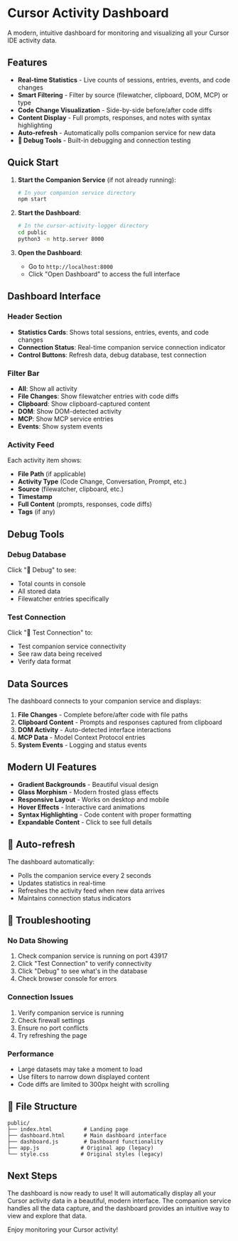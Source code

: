 # Cursor Activity Dashboard

A modern, intuitive dashboard for monitoring and visualizing all your Cursor IDE activity data.

## Features

- **Real-time Statistics** - Live counts of sessions, entries, events, and code changes
- **Smart Filtering** - Filter by source (filewatcher, clipboard, DOM, MCP) or type
- **Code Change Visualization** - Side-by-side before/after code diffs
- **Content Display** - Full prompts, responses, and notes with syntax highlighting
- **Auto-refresh** - Automatically polls companion service for new data
- **🐛 Debug Tools** - Built-in debugging and connection testing

## Quick Start

1. **Start the Companion Service** (if not already running):
   ```bash
   # In your companion service directory
   npm start
   ```

2. **Start the Dashboard**:
   ```bash
   # In the cursor-activity-logger directory
   cd public
   python3 -m http.server 8000
   ```

3. **Open the Dashboard**:
   - Go to `http://localhost:8000`
   - Click "Open Dashboard" to access the full interface

## Dashboard Interface

### Header Section
- **Statistics Cards**: Shows total sessions, entries, events, and code changes
- **Connection Status**: Real-time companion service connection indicator
- **Control Buttons**: Refresh data, debug database, test connection

### Filter Bar
- **All**: Show all activity
- **File Changes**: Show filewatcher entries with code diffs
- **Clipboard**: Show clipboard-captured content
- **DOM**: Show DOM-detected activity
- **MCP**: Show MCP service entries
- **Events**: Show system events

### Activity Feed
Each activity item shows:
- **File Path** (if applicable)
- **Activity Type** (Code Change, Conversation, Prompt, etc.)
- **Source** (filewatcher, clipboard, etc.)
- **Timestamp**
- **Full Content** (prompts, responses, code diffs)
- **Tags** (if any)

## Debug Tools

### Debug Database
Click "🐛 Debug" to see:
- Total counts in console
- All stored data
- Filewatcher entries specifically

### Test Connection
Click "🔗 Test Connection" to:
- Test companion service connectivity
- See raw data being received
- Verify data format

## Data Sources

The dashboard connects to your companion service and displays:

1. **File Changes** - Complete before/after code with file paths
2. **Clipboard Content** - Prompts and responses captured from clipboard
3. **DOM Activity** - Auto-detected interface interactions
4. **MCP Data** - Model Context Protocol entries
5. **System Events** - Logging and status events

## Modern UI Features

- **Gradient Backgrounds** - Beautiful visual design
- **Glass Morphism** - Modern frosted glass effects
- **Responsive Layout** - Works on desktop and mobile
- **Hover Effects** - Interactive card animations
- **Syntax Highlighting** - Code content with proper formatting
- **Expandable Content** - Click to see full details

## 🔄 Auto-refresh

The dashboard automatically:
- Polls the companion service every 2 seconds
- Updates statistics in real-time
- Refreshes the activity feed when new data arrives
- Maintains connection status indicators

## 🐛 Troubleshooting

### No Data Showing
1. Check companion service is running on port 43917
2. Click "Test Connection" to verify connectivity
3. Click "Debug" to see what's in the database
4. Check browser console for errors

### Connection Issues
1. Verify companion service is running
2. Check firewall settings
3. Ensure no port conflicts
4. Try refreshing the page

### Performance
- Large datasets may take a moment to load
- Use filters to narrow down displayed content
- Code diffs are limited to 300px height with scrolling

## 📁 File Structure

```
public/
├── index.html          # Landing page
├── dashboard.html      # Main dashboard interface
├── dashboard.js        # Dashboard functionality
├── app.js             # Original app (legacy)
└── style.css          # Original styles (legacy)
```

## Next Steps

The dashboard is now ready to use! It will automatically display all your Cursor activity data in a beautiful, modern interface. The companion service handles all the data capture, and the dashboard provides an intuitive way to view and explore that data.

Enjoy monitoring your Cursor activity!